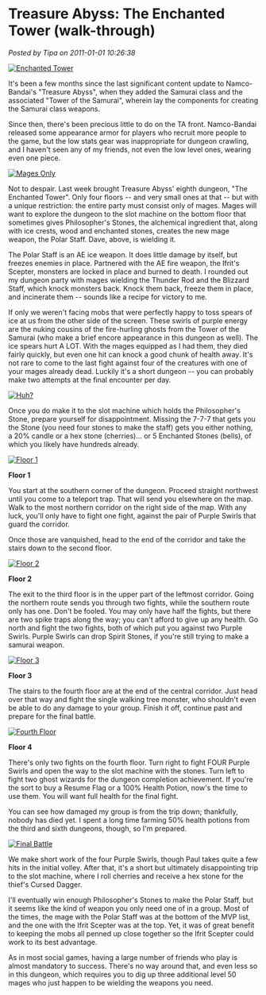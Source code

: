 # Treasure Abyss: The Enchanted Tower (walk-through)

*Posted by Tipa on 2011-01-01 10:26:38*

[![](../../../uploads/2011/01/chrome-2011-01-01-08-54-41-97-480x384.jpg "Enchanted Tower")](../../../uploads/2011/01/chrome-2011-01-01-08-54-41-97.jpg)

It's been a few months since the last significant content update to Namco-Bandai's "Treasure Abyss", when they added the Samurai class and the associated "Tower of the Samurai", wherein lay the components for creating the Samurai class weapons.

Since then, there's been precious little to do on the TA front. Namco-Bandai released some appearance armor for players who recruit more people to the game, but the low stats gear was inappropriate for dungeon crawling, and I haven't seen any of my friends, not even the low level ones, wearing even one piece.


[![](../../../uploads/2011/01/chrome-2011-01-01-08-53-11-17-480x384.jpg "Mages Only")](../../../uploads/2011/01/chrome-2011-01-01-08-53-11-17.jpg)

Not to despair. Last week brought Treasure Abyss' eighth dungeon, "The Enchanted Tower". Only four floors -- and very small ones at that -- but with a unique restriction: the entire party must consist only of mages. Mages will want to explore the dungeon to the slot machine on the bottom floor that sometimes gives Philosopher's Stones, the alchemical ingredient that, along with ice crests, wood and enchanted stones, creates the new mage weapon, the Polar Staff. Dave, above, is wielding it.

The Polar Staff is an AE ice weapon. It does little damage by itself, but freezes enemies in place. Partnered with the AE fire weapon, the Ifrit's Scepter, monsters are locked in place and burned to death. I rounded out my dungeon party with mages wielding the Thunder Rod and the Blizzard Staff, which knock monsters back. Knock them back, freeze them in place, and incinerate them -- sounds like a recipe for victory to me.

If only we weren't facing mobs that were perfectly happy to toss spears of ice at us from the other side of the screen. These swirls of purple energy are the nuking cousins of the fire-hurling ghosts from the Tower of the Samurai (who make a brief encore appearance in this dungeon as well). The ice spears hurt A LOT. With the mages equipped as I had them, they died fairly quickly, but even one hit can knock a good chunk of health away. It's not rare to come to the last fight against four of the creatures with one of your mages already dead. Luckily it's a short dungeon -- you can probably make two attempts at the final encounter per day.

[![](../../../uploads/2011/01/chrome-2011-01-01-08-43-25-54-480x384.jpg "Huh?")](../../../uploads/2011/01/chrome-2011-01-01-08-43-25-54.jpg)

Once you do make it to the slot machine which holds the Philosopher's Stone, prepare yourself for disappointment. Missing the 7-7-7 that gets you the Stone (you need four stones to make the staff) gets you either nothing, a 20% candle or a hex stone (cherries)... or 5 Enchanted Stones (bells), of which you likely have hundreds already.

[![](../../../uploads/2011/01/chrome-2011-01-01-09-54-47-77-480x384.jpg "Floor 1")](../../../uploads/2011/01/chrome-2011-01-01-09-54-47-77.jpg)

**Floor 1**

You start at the southern corner of the dungeon. Proceed straight northwest until you come to a teleport trap. That will send you elsewhere on the map. Walk to the most northern corridor on the right side of the map. With any luck, you'll only have to fight one fight, against the pair of Purple Swirls that guard the corridor.

Once those are vanquished, head to the end of the corridor and take the stairs down to the second floor.

[![](../../../uploads/2011/01/chrome-2011-01-01-09-59-53-43-480x384.jpg "Floor 2")](../../../uploads/2011/01/chrome-2011-01-01-09-59-53-43.jpg)

**Floor 2**

The exit to the third floor is in the upper part of the leftmost corridor. Going the northern route sends you through two fights, while the southern route only has one. Don't be fooled. You may only have half the fights, but there are two spike traps along the way; you can't afford to give up any health. Go north and fight the two fights, both of which put you against two Purple Swirls. Purple Swirls can drop Spirit Stones, if you're still trying to make a samurai weapon.

[![](../../../uploads/2011/01/chrome-2011-01-01-10-05-50-95-480x384.jpg "Floor 3")](../../../uploads/2011/01/chrome-2011-01-01-10-05-50-95.jpg)

**Floor 3**

The stairs to the fourth floor are at the end of the central corridor. Just head over that way and fight the single walking tree monster, who shouldn't even be able to do any damage to your group. Finish it off, continue past and prepare for the final battle.

[![](../../../uploads/2011/01/chrome-2011-01-01-10-09-27-30-480x384.jpg "Fourth Floor")](../../../uploads/2011/01/chrome-2011-01-01-10-09-27-30.jpg)

**Floor 4**

There's only two fights on the fourth floor. Turn right to fight FOUR Purple Swirls and open the way to the slot machine with the stones. Turn left to fight two ghost wizards for the dungeon completion achievement. If you're the sort to buy a Resume Flag or a 100% Health Potion, now's the time to use them. You will want full health for the final fight.

You can see how damaged my group is from the trip down; thankfully, nobody has died yet. I spent a long time farming 50% health potions from the third and sixth dungeons, though, so I'm prepared.

[![](../../../uploads/2011/01/chrome-2011-01-01-10-13-57-64-480x384.jpg "Final Battle")](../../../uploads/2011/01/chrome-2011-01-01-10-13-57-64.jpg)

We make short work of the four Purple Swirls, though Paul takes quite a few hits in the initial volley. After that, it's a short but ultimately disappointing trip to the slot machine, where I roll cherries and receive a hex stone for the thief's Cursed Dagger.

I'll eventually win enough Philosopher's Stones to make the Polar Staff, but it seems like the kind of weapon you only need one of in a group. Most of the times, the mage with the Polar Staff was at the bottom of the MVP list, and the one with the Ifrit Scepter was at the top. Yet, it was of great benefit to keeping the mobs all penned up close together so the Ifrit Scepter could work to its best advantage.

As in most social games, having a large number of friends who play is almost mandatory to success. There's no way around that, and even less so in this dungeon, which requires you to dig up three additional level 50 mages who just happen to be wielding the weapons you need.
 
